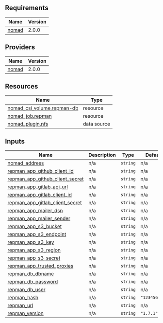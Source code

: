 <!-- BEGIN_TF_DOCS -->
## Requirements

| Name | Version |
|------|---------|
| <a name="requirement_nomad"></a> [nomad](#requirement\_nomad) | 2.0.0 |

## Providers

| Name | Version |
|------|---------|
| <a name="provider_nomad"></a> [nomad](#provider\_nomad) | 2.0.0 |

## Resources

| Name | Type |
|------|------|
| [nomad_csi_volume.repman-db](https://registry.terraform.io/providers/hashicorp/nomad/2.0.0/docs/resources/csi_volume) | resource |
| [nomad_job.repman](https://registry.terraform.io/providers/hashicorp/nomad/2.0.0/docs/resources/job) | resource |
| [nomad_plugin.nfs](https://registry.terraform.io/providers/hashicorp/nomad/2.0.0/docs/data-sources/plugin) | data source |

## Inputs

| Name | Description | Type | Default | Required |
|------|-------------|------|---------|:--------:|
| <a name="input_nomad_address"></a> [nomad\_address](#input\_nomad\_address) | n/a | `string` | n/a | yes |
| <a name="input_repman_app_github_client_id"></a> [repman\_app\_github\_client\_id](#input\_repman\_app\_github\_client\_id) | n/a | `string` | n/a | yes |
| <a name="input_repman_app_github_client_secret"></a> [repman\_app\_github\_client\_secret](#input\_repman\_app\_github\_client\_secret) | n/a | `string` | n/a | yes |
| <a name="input_repman_app_gitlab_api_url"></a> [repman\_app\_gitlab\_api\_url](#input\_repman\_app\_gitlab\_api\_url) | n/a | `string` | n/a | yes |
| <a name="input_repman_app_gitlab_client_id"></a> [repman\_app\_gitlab\_client\_id](#input\_repman\_app\_gitlab\_client\_id) | n/a | `string` | n/a | yes |
| <a name="input_repman_app_gitlab_client_secret"></a> [repman\_app\_gitlab\_client\_secret](#input\_repman\_app\_gitlab\_client\_secret) | n/a | `string` | n/a | yes |
| <a name="input_repman_app_mailer_dsn"></a> [repman\_app\_mailer\_dsn](#input\_repman\_app\_mailer\_dsn) | n/a | `string` | n/a | yes |
| <a name="input_repman_app_mailer_sender"></a> [repman\_app\_mailer\_sender](#input\_repman\_app\_mailer\_sender) | n/a | `string` | n/a | yes |
| <a name="input_repman_app_s3_bucket"></a> [repman\_app\_s3\_bucket](#input\_repman\_app\_s3\_bucket) | n/a | `string` | n/a | yes |
| <a name="input_repman_app_s3_endpoint"></a> [repman\_app\_s3\_endpoint](#input\_repman\_app\_s3\_endpoint) | n/a | `string` | n/a | yes |
| <a name="input_repman_app_s3_key"></a> [repman\_app\_s3\_key](#input\_repman\_app\_s3\_key) | n/a | `string` | n/a | yes |
| <a name="input_repman_app_s3_region"></a> [repman\_app\_s3\_region](#input\_repman\_app\_s3\_region) | n/a | `string` | n/a | yes |
| <a name="input_repman_app_s3_secret"></a> [repman\_app\_s3\_secret](#input\_repman\_app\_s3\_secret) | n/a | `string` | n/a | yes |
| <a name="input_repman_app_trusted_proxies"></a> [repman\_app\_trusted\_proxies](#input\_repman\_app\_trusted\_proxies) | n/a | `string` | n/a | yes |
| <a name="input_repman_db_dbname"></a> [repman\_db\_dbname](#input\_repman\_db\_dbname) | n/a | `string` | n/a | yes |
| <a name="input_repman_db_password"></a> [repman\_db\_password](#input\_repman\_db\_password) | n/a | `string` | n/a | yes |
| <a name="input_repman_db_user"></a> [repman\_db\_user](#input\_repman\_db\_user) | n/a | `string` | n/a | yes |
| <a name="input_repman_hash"></a> [repman\_hash](#input\_repman\_hash) | n/a | `string` | `"123456789"` | no |
| <a name="input_repman_url"></a> [repman\_url](#input\_repman\_url) | n/a | `string` | n/a | yes |
| <a name="input_repman_version"></a> [repman\_version](#input\_repman\_version) | n/a | `string` | `"1.7.1"` | no |
<!-- END_TF_DOCS -->
